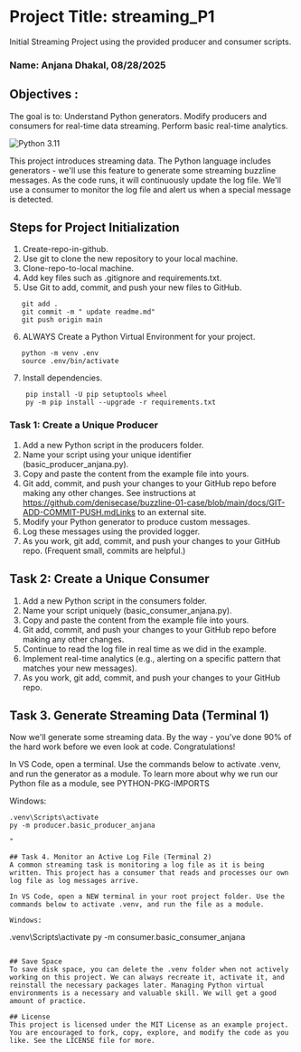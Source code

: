 # Project Title: streaming_P1
Initial Streaming Project using the provided producer and consumer scripts.

### Name: Anjana Dhakal, 08/28/2025

## Objectives :

The goal is to:
Understand Python generators. Modify producers and consumers for real-time data streaming.
Perform basic real-time analytics.

![Python 3.11](https://img.shields.io/badge/Python-3.11-blue?logo=python&logoColor=white)

This project introduces streaming data. 
The Python language includes generators - we'll use this feature to generate some streaming buzzline messages. 
As the code runs, it will continuously update the log file. 
We'll use a consumer to monitor the log file and alert us when a special message is detected. 

## Steps for Project Initialization

1. Create-repo-in-github.
2. Use git to clone the new repository to your local machine.
3. Clone-repo-to-local machine.
4. Add key files such as .gitignore and requirements.txt.
5. Use Git to add, commit, and push your new files to GitHub.
 ```
    git add .
    git commit -m " update readme.md"
    git push origin main

```
6. ALWAYS Create a Python Virtual Environment for your project.

 ```
    python -m venv .env
    source .env/bin/activate
```
7. Install dependencies.
```
    pip install -U pip setuptools wheel
    py -m pip install --upgrade -r requirements.txt
```

### Task 1: Create a Unique Producer
1. Add a new Python script in the producers folder.
2. Name your script using your unique identifier (basic_producer_anjana.py).
3. Copy and paste the content from the example file into yours. 
4. Git add, commit, and push your changes to your GitHub repo before making any other changes. 
     See instructions at https://github.com/denisecase/buzzline-01-case/blob/main/docs/GIT-ADD-COMMIT-PUSH.mdLinks to an external site.
5. Modify your Python generator to produce custom messages.
6. Log these messages using the provided logger.
7. As you work, git add, commit, and push your changes to your GitHub repo. (Frequent small, commits are helpful.)

## Task 2: Create a Unique Consumer
1. Add a new Python script in the consumers folder.
2. Name your script uniquely (basic_consumer_anjana.py).
3. Copy and paste the content from the example file into  yours. 
4. Git add, commit, and push your changes to your GitHub repo before making any other changes. 
5. Continue to read the log file in real time as we did in the example. 
6. Implement real-time analytics (e.g., alerting on a specific pattern that matches your new messages).
7. As you work, git add, commit, and push your changes to your GitHub repo. 

## Task 3. Generate Streaming Data (Terminal 1)

Now we'll generate some streaming data. By the way - you've done 90% of the hard work before we even look at code. Congratulations!

In VS Code, open a terminal. Use the commands below to activate .venv, and run the generator as a module. To learn more about why we run our Python file as a module, see PYTHON-PKG-IMPORTS

Windows:
 ```
.venv\Scripts\activate
py -m producer.basic_producer_anjana

"

## Task 4. Monitor an Active Log File (Terminal 2)
A common streaming task is monitoring a log file as it is being written. This project has a consumer that reads and processes our own log file as log messages arrive.

In VS Code, open a NEW terminal in your root project folder. Use the commands below to activate .venv, and run the file as a module.

Windows:
 ```
.venv\Scripts\activate
py -m consumer.basic_consumer_anjana

```

## Save Space
To save disk space, you can delete the .venv folder when not actively working on this project. We can always recreate it, activate it, and reinstall the necessary packages later. Managing Python virtual environments is a necessary and valuable skill. We will get a good amount of practice.

## License
This project is licensed under the MIT License as an example project. You are encouraged to fork, copy, explore, and modify the code as you like. See the LICENSE file for more.